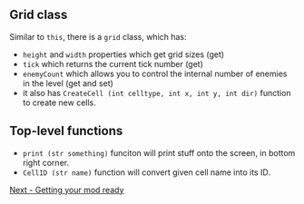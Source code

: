 ## Grid class

Similar to `this`, there is a `grid` class, which has:
- `height` and `width` properties which get grid sizes (get)
- `tick` which returns the current tick number (get)
- `enemyCount` which allows you to control the internal number of enemies in the level (get and set)
- it also has `CreateCell (int celltype, int x, int y, int dir)` function to create new cells.

## Top-level functions

- `print (str something)` funciton will print stuff onto the screen, in bottom right corner.
- `CellID (str name)` function will convert given cell name into its ID.

[Next - Getting your mod ready](4.%20Getting%20your%20mod%20ready.md)
